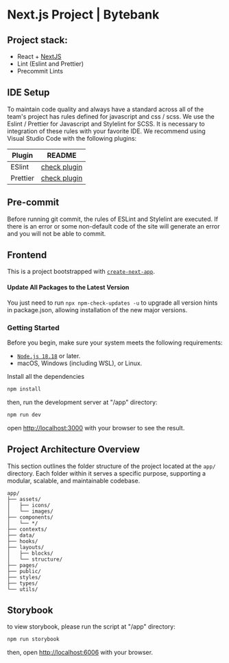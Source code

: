 # Next.js Project | Bytebank

## Project stack:

- React + [NextJS](https://nextjs.org)
- Lint (Eslint and Prettier)
- Precommit Lints

## IDE Setup

To maintain code quality and always have a standard across all of the team's
project has rules defined for javascript and css / scss. We use the Eslint /
Prettier for Javascript and Stylelint for SCSS. It is necessary to
integration of these rules with your favorite IDE. We recommend using Visual
Studio Code with the following plugins:

| Plugin   | README                                                                                     |
| -------- | ------------------------------------------------------------------------------------------ |
| ESlint   | [check plugin](https://marketplace.visualstudio.com/items?itemName=dbaeumer.vscode-eslint) |
| Prettier | [check plugin](https://marketplace.visualstudio.com/items?itemName=esbenp.prettier-vscode) |

## Pre-commit

Before running git commit, the rules of ESLint and Stylelint are executed. If
there is an error or some non-default code of the site will generate an error
and you will not be able to commit.

## Frontend

This is a project bootstrapped with [`create-next-app`](https://github.com/vercel/next.js/tree/canary/packages/create-next-app).

#### Update All Packages to the Latest Version

You just need to run `npx npm-check-updates -u` to upgrade all version hints in package.json, allowing installation of the new major versions.

### Getting Started

Before you begin, make sure your system meets the following requirements:

- [`Node.js 18.18`](https://nodejs.org/pt) or later.
- macOS, Windows (including WSL), or Linux.

Install all the dependencies

```bash
npm install
```

then, run the development server at "/app" directory:

```bash
npm run dev
```

open [http://localhost:3000](http://localhost:3000) with your browser to see the
result.

## Project Architecture Overview

This section outlines the folder structure of the project located at the `app/` directory. Each folder within it serves a specific purpose, supporting a modular, scalable, and maintainable codebase.

````
app/
├── assets/
│   ├── icons/
│   └── images/
├── components/
│   └── */
├── contexts/
├── data/
├── hooks/
├── layouts/
│   ├── blocks/
│   └── structure/
├── pages/
├── public/
├── styles/
├── types/
└── utils/
````

## Storybook

to view storybook, please run the script at "/app" directory:

```bash
npm run storybook
```

then, open [http://localhost:6006](http://localhost:6006) with your browser.

